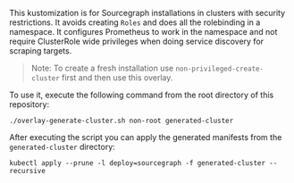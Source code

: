 This kustomization is for Sourcegraph installations in clusters with security restrictions.
It avoids creating `Roles` and does all the rolebinding in a namespace. It configures Prometheus to work in the namespace
and not require ClusterRole wide privileges when doing service discovery for scraping targets.

> Note: To create a fresh installation use `non-privileged-create-cluster` first and then use this overlay.

To use it, execute the following command from the root directory of this repository:

```shell script
./overlay-generate-cluster.sh non-root generated-cluster
```

After executing the script you can apply the generated manifests from the `generated-cluster` directory:

```shell script
kubectl apply --prune -l deploy=sourcegraph -f generated-cluster --recursive
```

